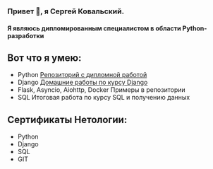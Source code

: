 ### Привет 👋, я Сергей Ковальский.
#### Я являюсь дипломированным специалистом в области Python-разработки

## Вот что я умею:
- Python <a href="https://github.com/sergey080888/python-final-diplom/">Репозиторий с дипломной работой</a>
- Django <a href="https://github.com/sergey080888/homeworks/tree/video">Домашние работы по курсу Django </a>
- Flask, Asyncio, Aiohttp, Docker Примеры в репозитории
- SQL Итоговая работа по курсу SQL и получению данных

## Сертификаты Нетологии:
- Python 
- Django
- SQL
- GIT
